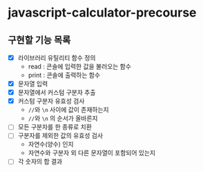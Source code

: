 # javascript-calculator-precourse

## 구현할 기능 목록

- [x] 라이브러리 유틸리티 함수 정의
  - read : 콘솔에 입력한 값을 불러오는 함수
  - print : 콘솔에 출력하는 함수
- [x] 문자열 입력
- [x] 문자열에서 커스텀 구분자 추출
- [x] 커스텀 구분자 유효성 검사
  - `//`와 `\n` 사이에 값이 존재하는지
  - `//`와 `\n` 의 순서가 올바른지
- [ ] 모든 구분자를 한 종류로 치환
- [ ] 구분자를 제외한 값의 유효성 검사
  - 자연수(양수) 인지
  - 자연수와 구분자 외 다른 문자열이 포함되어 있는지
- [ ] 각 숫자의 합 결과

